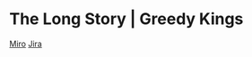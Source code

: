# The Long Story | Greedy Kings

[Miro](https://miro.com/app/board/uXjVMkG03_8=/?share_link_id=134224966956)
[Jira](https://the-long-story.atlassian.net/jira/software/projects/LS/boards/1)
